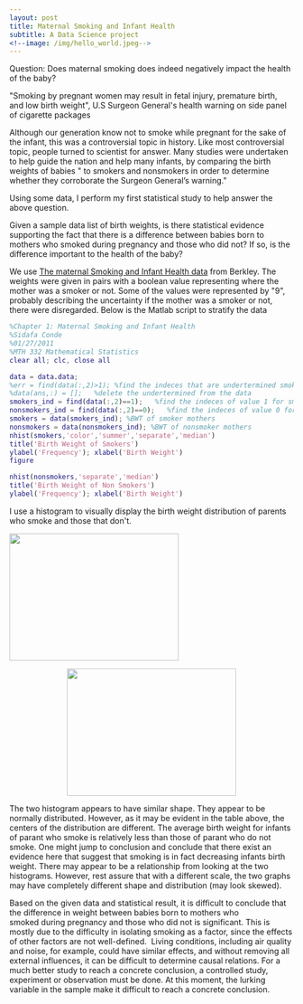 ```yaml
---
layout: post
title: Maternal Smoking and Infant Health
subtitle: A Data Science project
<!--image: /img/hello_world.jpeg-->
---
```


Question: Does maternal smoking does indeed negatively impact the health of the baby?

"Smoking by pregnant women may result in fetal injury, premature birth, and low birth weight", U.S Surgeon General's health warning on side panel of cigarette packages

Although our generation know not to smoke while pregnant for the sake of the infant, this was a controversial topic in history. Like most controversial topic, people turned to scientist for answer. Many studies were undertaken to help guide the nation and help many infants, by comparing the birth weights of babies " to smokers and nonsmokers in order to determine whether they corroborate the Surgeon General’s warning."

Using some data, I perform my first statistical study to help answer the above question.

Given a sample data list of birth weights, is there statistical evidence supporting the fact that there is a difference between babies born to mothers who smoked during pregnancy and those who did not? If so, is the difference important to the health of the baby?

We use <a href="http://www.stat.berkeley.edu/users/statlabs/labs.html">The maternal Smoking and Infant Health data</a> from Berkley. The weights were given in pairs with a boolean value representing where the mother was a smoker or not. Some of the values were represented by "9", probably describing the uncertainty if the mother was a smoker or not, there were disregarded. Below is the Matlab script to stratify the data

```matlab
%Chapter 1: Maternal Smoking and Infant Health
%Sidafa Conde
%01/27/2011
%MTH 332 Mathematical Statistics
clear all; clc, close all

data = data.data;
%err = find(data(:,2)>1); %find the indeces that are undertermined smokers/nonsmokers
%data(ans,:) = [];   %delete the undertermined from the data
smokers_ind = find(data(:,2)==1);   %find the indeces of value 1 for smokers
nonsmokers_ind = find(data(:,2)==0);   %find the indeces of value 0 for nonsmokers
smokers = data(smokers_ind); %BWT of smoker mothers
nonsmokers = data(nonsmokers_ind); %BWT of nonsmoker mothers
nhist(smokers,'color','summer','separate','median')
title('Birth Weight of Smokers')
ylabel('Frequency'); xlabel('Birth Weight')
figure

nhist(nonsmokers,'separate','median')
title('Birth Weight of Non Smokers')
ylabel('Frequency'); xlabel('Birth Weight')

```

I use a histogram to visually display the birth weight distribution of parents who smoke and those that don't.

<a href="http://mathrule.files.wordpress.com/2011/01/smokers.jpg"><img class="size-medium wp-image-389 alignleft" title="Smokers" src="http://mathrule.files.wordpress.com/2011/01/smokers.jpg?w=300" alt="" width="300" height="225" /></a>
<p style="text-align:center;"><a href="http://mathrule.files.wordpress.com/2011/01/nonsmokers.jpg"><img class="size-medium wp-image-390 aligncenter" title="Non Smokers" src="http://mathrule.files.wordpress.com/2011/01/nonsmokers.jpg?w=300" alt="" width="300" height="225" /></a></p>
<!--$$ \begin{tabular}{|c|c|c|} &amp; Smokers &amp; Non Smokers \\mean &amp; 114.11 &amp; 123.05\\std &amp; 18.10 &amp; 17.40\\median &amp;115.00&amp; 123.00\\ \end{tabular}$$-->

The two histogram appears to have similar shape. They appear to be normally distributed. However, as it may be evident in the table above, the centers of the distribution are different. The average birth weight for infants of parant who smoke is relatively less than those of parant who do not smoke. One might jump to conclusion and conclude that there exist an evidence here that suggest that smoking is in fact decreasing infants birth weight. There may appear to be a relationship from looking at the two histograms. However, rest assure that with a different scale, the two graphs may have completely different shape and distribution (may look skewed).

Based on the given data and statistical result, it is difficult to conclude that the difference in weight between babies born to mothers who smoked during pregnancy and those who did not is significant. This is mostly due to the difficulty in isolating smoking as a factor, since the effects of other factors are not well-defined.  Living conditions, including air quality and noise, for example, could have similar effects, and without removing all external influences, it can be difficult to determine causal relations. For a much better study to reach a concrete conclusion, a controlled study, experiment or observation must be done. At this moment, the lurking variable in the sample make it difficult to reach a concrete conclusion.
